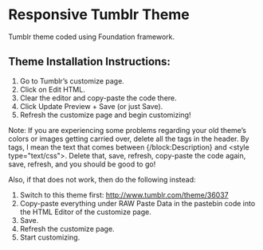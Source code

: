 # Responsive Tumblr Theme
Tumblr theme coded using Foundation framework.

## Theme Installation Instructions:

1. Go to Tumblr’s customize page.
2. Click on Edit HTML.
3. Clear the editor and copy-paste the code there.
4. Click Update Preview + Save (or just Save).
5. Refresh the customize page and begin customizing!

Note: If you are experiencing some problems regarding your old theme’s colors or images getting carried over, delete all the <meta> tags in the header. By <meta> tags, I mean the text that comes between {/block:Description} and &lt;style type="text/css"&gt;. Delete that, save, refresh, copy-paste the code again, save, refresh, and you should be good to go!

Also, if that does not work, then do the following instead:

1. Switch to this theme first: http://www.tumblr.com/theme/36037
2. Copy-paste everything under RAW Paste Data in the pastebin code into the HTML Editor of the customize page.
3. Save.
4. Refresh the customize page.
5. Start customizing.
